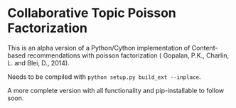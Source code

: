 # Collaborative Topic Poisson Factorization

This is an alpha version of a Python/Cython implementation of Content-based recommendations with poisson factorization (
Gopalan, P.K., Charlin, L. and Blei, D., 2014).

Needs to be compiled with `python setup.py build_ext --inplace`.

A more complete version with all functionality and pip-installable to follow soon.
